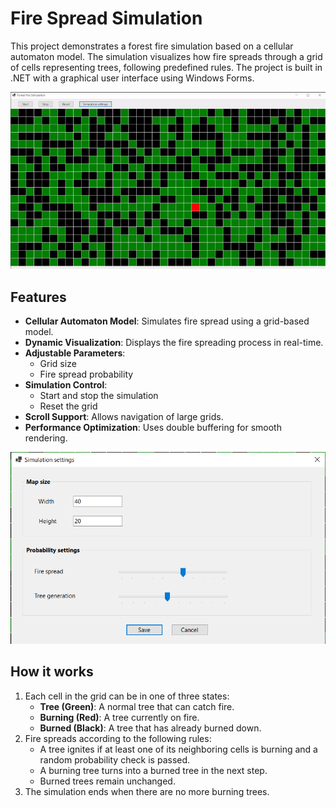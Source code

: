 # Fire Spread Simulation
This project demonstrates a forest fire simulation based on a cellular automaton model. The simulation visualizes how fire spreads through a grid of cells representing trees, following predefined rules. The project is built in .NET with a graphical user interface using Windows Forms.

![Simulation GUI](docs/fire-simulation.gif)

## Features
- **Cellular Automaton Model**: Simulates fire spread using a grid-based model.
- **Dynamic Visualization**: Displays the fire spreading process in real-time.
- **Adjustable Parameters**:
  - Grid size
  - Fire spread probability
- **Simulation Control**:
  - Start and stop the simulation
  - Reset the grid
- **Scroll Support**: Allows navigation of large grids.
- **Performance Optimization**: Uses double buffering for smooth rendering.

![Simulation Settings](docs/simulation-settings.png)

## How it works
1. Each cell in the grid can be in one of three states:
   - **Tree (Green)**: A normal tree that can catch fire.
   - **Burning (Red)**: A tree currently on fire.
   - **Burned (Black)**: A tree that has already burned down.
2. Fire spreads according to the following rules:
   - A tree ignites if at least one of its neighboring cells is burning and a random probability check is passed.
   - A burning tree turns into a burned tree in the next step.
   - Burned trees remain unchanged.
3. The simulation ends when there are no more burning trees.
